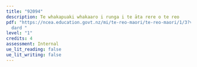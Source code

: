 ```yaml
---
title: "92094"
description: Te whakapuaki whakaaro i runga i te āta rere o te reo
pdf: "https://ncea.education.govt.nz/mi/te-reo-maori/te-reo-maori/1/3?view=stan\
  dard "
level: "1"
credits: 4
assessment: Internal
ue_lit_reading: false
ue_lit_writing: false
---
```

